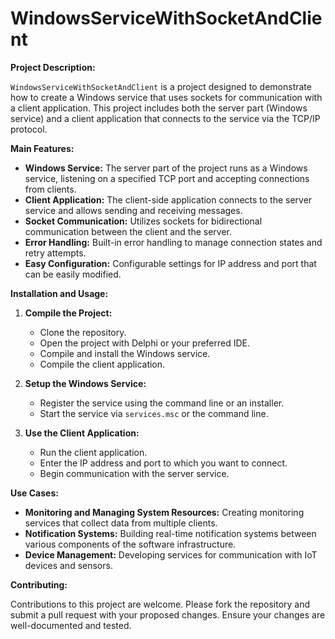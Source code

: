 # WindowsServiceWithSocketAndClient

**Project Description:**

`WindowsServiceWithSocketAndClient` is a project designed to demonstrate how to create a Windows service that uses sockets for communication with a client application. This project includes both the server part (Windows service) and a client application that connects to the service via the TCP/IP protocol.

**Main Features:**

- **Windows Service:** The server part of the project runs as a Windows service, listening on a specified TCP port and accepting connections from clients.
- **Client Application:** The client-side application connects to the server service and allows sending and receiving messages.
- **Socket Communication:** Utilizes sockets for bidirectional communication between the client and the server.
- **Error Handling:** Built-in error handling to manage connection states and retry attempts.
- **Easy Configuration:** Configurable settings for IP address and port that can be easily modified.

**Installation and Usage:**

1. **Compile the Project:**
   - Clone the repository.
   - Open the project with Delphi or your preferred IDE.
   - Compile and install the Windows service.
   - Compile the client application.

2. **Setup the Windows Service:**
   - Register the service using the command line or an installer.
   - Start the service via `services.msc` or the command line.

3. **Use the Client Application:**
   - Run the client application.
   - Enter the IP address and port to which you want to connect.
   - Begin communication with the server service.

**Use Cases:**

- **Monitoring and Managing System Resources:** Creating monitoring services that collect data from multiple clients.
- **Notification Systems:** Building real-time notification systems between various components of the software infrastructure.
- **Device Management:** Developing services for communication with IoT devices and sensors.

**Contributing:**

Contributions to this project are welcome. Please fork the repository and submit a pull request with your proposed changes. Ensure your changes are well-documented and tested.
